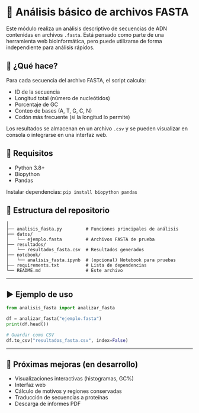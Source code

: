 # 🧬 Análisis básico de archivos FASTA

Este módulo realiza un análisis descriptivo de secuencias de ADN contenidas en archivos `.fasta`. Está pensado como parte de una herramienta web bioinformática, pero puede utilizarse de forma independiente para análisis rápidos.

## 📂 ¿Qué hace?

Para cada secuencia del archivo FASTA, el script calcula:

- ID de la secuencia
- Longitud total (número de nucleótidos)
- Porcentaje de GC
- Conteo de bases (A, T, G, C, N)
- Codón más frecuente (si la longitud lo permite)

Los resultados se almacenan en un archivo `.csv` y se pueden visualizar en consola o integrarse en una interfaz web.


## 🧪 Requisitos
- Python 3.8+
- Biopython
- Pandas

Instalar dependencias:
```pip install biopython pandas```

## 📁 Estructura del repositorio
```
│
├── analisis_fasta.py         # Funciones principales de análisis
├── datos/
│   └── ejemplo.fasta         # Archivos FASTA de prueba
├── resultados/
│   └── resultados_fasta.csv  # Resultados generados
├── notebook/
│   └── analisis_fasta.ipynb  # (opcional) Notebook para pruebas
├── requirements.txt          # Lista de dependencias
└── README.md                 # Este archivo
```
---

## ▶️ Ejemplo de uso

```python
from analisis_fasta import analizar_fasta

df = analizar_fasta("ejemplo.fasta")
print(df.head())

# Guardar como CSV
df.to_csv("resultados_fasta.csv", index=False)
```
---

## 🧠 Próximas mejoras (en desarrollo)
- Visualizaciones interactivas (histogramas, GC%)
- Interfaz web
- Cálculo de motivos y regiones conservadas
- Traducción de secuencias a proteínas
- Descarga de informes PDF
